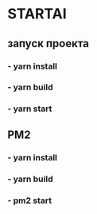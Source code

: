 # STARTAI

## запуск проекта

### - yarn install

### - yarn build

### - yarn start

## PM2

### - yarn install

### - yarn build

### - pm2 start
